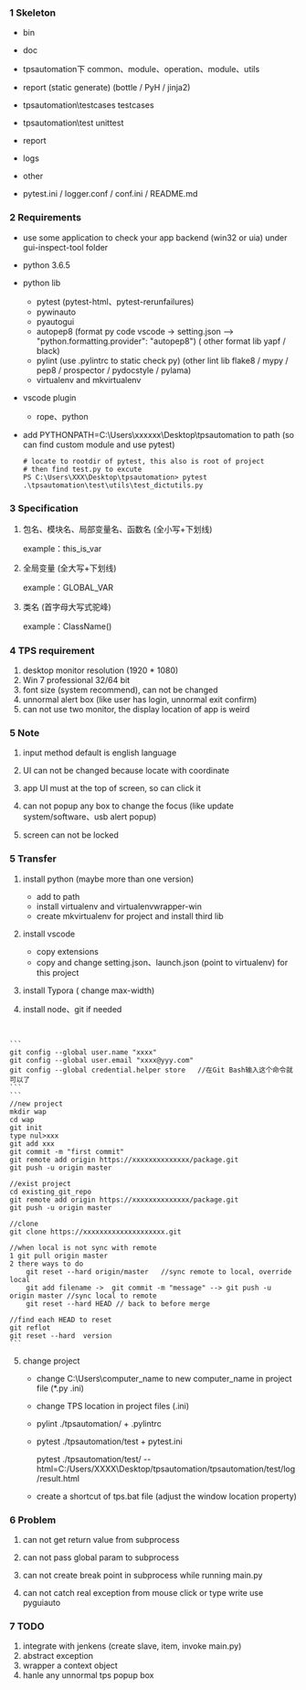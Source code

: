 ### 1  Skeleton

- bin

- doc

- tpsautomation下    common、module、operation、module、utils

- report (static generate)   (bottle  / PyH / jinja2)

- tpsautomation\testcases    testcases

- tpsautomation\test      unittest

- report 

- logs

- other

- pytest.ini  /  logger.conf  / conf.ini  / README.md

  


### 2  Requirements

- use some application to check your app backend (win32 or uia) under gui-inspect-tool folder

- python 3.6.5

- python lib

  - pytest (pytest-html、pytest-rerunfailures)
  - pywinauto
  - pyautogui
  - autopep8  (format py code     vscode -> setting.json --> "python.formatting.provider": "autopep8")      ( other format lib yapf / black)
  - pylint   (use .pylintrc to static check py)   (other lint lib flake8 / mypy / pep8 / prospector / pydocstyle / pylama)
  - virtualenv and  mkvirtualenv  

- vscode plugin

  - rope、python

- add  PYTHONPATH=C:\Users\xxxxxx\Desktop\tpsautomation to path (so can find custom module and use pytest)

  ```
  # locate to rootdir of pytest, this also is root of project
  # then find test.py to excute
  PS C:\Users\XXX\Desktop\tpsautomation> pytest .\tpsautomation\test\utils\test_dictutils.py
  ```



### 3  Specification  

1. 包名、模块名、局部变量名、函数名 (全小写+下划线)

   example：this_is_var

2. 全局变量 (全大写+下划线)

   example：GLOBAL_VAR

3. 类名 (首字母大写式驼峰)

   example：ClassName()



### 4 TPS  requirement

1. desktop monitor resolution (1920 * 1080)
2. Win 7 professional 32/64 bit
3. font size (system recommend), can not be changed
4. unnormal alert box (like user has login, unnormal exit confirm)
5. can not use two monitor, the display location of app is weird



### 5 Note

1.  input method default is  english language

2.  UI can not be changed because locate with coordinate

3.  app UI must at the top of screen, so can click it

4.  can not popup any box to change the focus (like update system/software、usb alert popup) 

5.  screen can not be locked

      

### 5 Transfer

1.  install python (maybe more than one version)
    - add to path
    - install virtualenv and virtualenvwrapper-win
    - create mkvirtualenv  for project and install third lib

2.  install vscode 
    -   copy extensions
    -   copy and change setting.json、launch.json (point to virtualenv) for this project

3.  install Typora ( change max-width)    

4.  install node、git if needed

  ​    

    ```
    git config --global user.name "xxxx" 
    git config --global user.email "xxxx@yyy.com"
    git config --global credential.helper store   //在Git Bash输入这个命令就可以了
    ```
    ```
    //new project
    mkdir wap
    cd wap
    git init
    type nul>xxx
    git add xxx
    git commit -m "first commit"
    git remote add origin https://xxxxxxxxxxxxxx/package.git
    git push -u origin master
    
    //exist project
    cd existing_git_repo
    git remote add origin https://xxxxxxxxxxxxxx/package.git
    git push -u origin master
    
    //clone
    git clone https://xxxxxxxxxxxxxxxxxxxx.git
    
    //when local is not sync with remote
    1 git pull origin master
    2 there ways to do
    	git reset --hard origin/master   //sync remote to local, override local
    	git add filename ->  git commit -m "message" --> git push -u origin master //sync local to remote
    	git reset --hard HEAD // back to before merge
    
    //find each HEAD to reset
    git reflot
    git reset --hard  version
    ```

5.  change project

    -   change C:\Users\computer_name  to  new computer_name in project file  (*.py  .ini)

    -   change TPS location in project files (.ini)

    -   pylint ./tpsautomation/   +  .pylintrc

    -   pytest ./tpsautomation/test + pytest.ini   

        pytest ./tpsautomation/test/ --html=C:/Users/XXXX\Desktop/tpsautomation/tpsautomation/test/log/result.html

    -   create a shortcut of tps.bat file (adjust the window location property)

        

### 6 Problem

1.  can not get return value from subprocess

2.  can not pass global param to subprocess

3.  can not create break point in subprocess while running main.py

4.  can not catch real exception from  mouse click or type write use pyguiauto

    

### 7 TODO

1.  integrate with jenkens (create slave, item, invoke main.py)
2.  abstract exception
3.  wrapper a context object
4.  hanle any unnormal tps popup box













